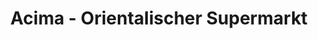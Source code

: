 ---
title: "Acima - Orientalischer Supermarkt"
url: /koeln/acima-orientalischer-supermarkt/
shop: Lebensmittel
---